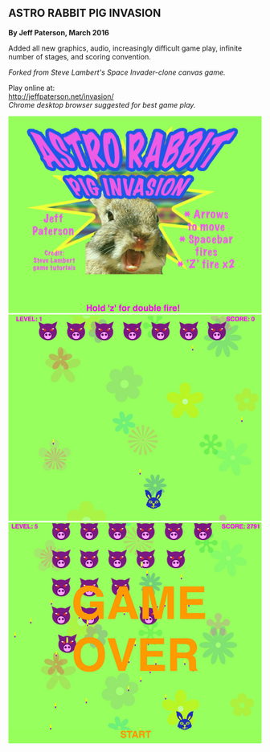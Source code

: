 <h2>ASTRO RABBIT PIG INVASION</h2>

<b>By Jeff Paterson, March 2016</b>

Added all new graphics, audio, increasingly difficult game play, infinite number of stages, and scoring convention.

<i>Forked from Steve Lambert's Space Invader-clone canvas game.</i> 

Play online at:<br>
<a href="http://jeffpaterson.net/invasion/">http://jeffpaterson.net/invasion/</a><br>
<i>Chrome desktop browser suggested for best game play.</i>

<img src="imgs/intro.jpg" width="800" alt="Intro screen">

<img src="imgs/screen1.jpg" width="800" alt="Game starting...">

<img src="imgs/screen2.jpg" width="800" alt="Game over">